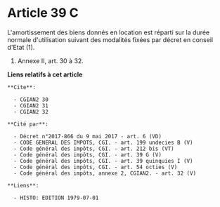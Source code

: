 # Article 39 C

L'amortissement des biens donnés en location est réparti sur la durée normale d'utilisation suivant des modalités fixées par
décret en conseil d'Etat (1).

1) Annexe II, art. 30 à 32.

**Liens relatifs à cet article**

	**Cite**:

	  - CGIAN2 30
	  - CGIAN2 31
	  - CGIAN2 32

	**Cité par**:

	  - Décret n°2017-866 du 9 mai 2017 - art. 6 (VD)
	  - CODE GENERAL DES IMPOTS, CGI. - art. 199 undecies B (V)
	  - Code général des impôts, CGI. - art. 212 bis (VT)
	  - Code général des impôts, CGI. - art. 39 G (V)
	  - Code général des impôts, CGI. - art. 39 quinquies I (V)
	  - Code général des impôts, CGI. - art. 54 octies (V)
	  - Code général des impôts, annexe 2, CGIAN2. - art. 32 (V)

	**Liens**:

	  - HISTO: EDITION 1979-07-01
